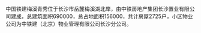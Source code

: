 中国铁建梅溪青秀位于长沙市岳麓梅溪湖北岸，由中铁房地产集团长沙置业有限公司建成，总建筑面积690000，总占地面积156000，共计房屋2725户，小区物业公司为中铁建（北京）物业管理有限公司长沙分公司。

